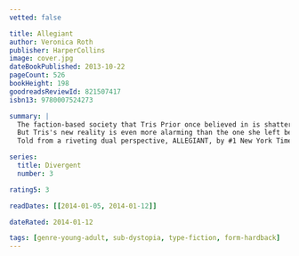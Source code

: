 ```yaml
---
vetted: false

title: Allegiant
author: Veronica Roth
publisher: HarperCollins
image: cover.jpg
dateBookPublished: 2013-10-22
pageCount: 526
bookHeight: 198
goodreadsReviewId: 821507417
isbn13: 9780007524273

summary: |
  The faction-based society that Tris Prior once believed in is shattered - fractured by violence and power struggles and scarred by loss and betrayal. So when offered a chance to explore the world past the limits she's known, Tris is ready. Perhaps beyond the fence, she and Tobias will find a simple new life together, free from complicated lies, tangled loyalties, and painful memories.
  But Tris's new reality is even more alarming than the one she left behind. Old discoveries are quickly rendered meaningliess. Explosive new truths change the hearts of those she loves. And once again, Tris must battle to comprehend to complexities of human nature - and of herself - while facing impossible choices about courage, allegiance, sacrifice, and love.
  Told from a riveting dual perspective, ALLEGIANT, by #1 New York Times best-selling author Veronica Roth, brings the DIVERGENT series to a powerful conclusion while revealing the secrets of the dystopian world that has captivated millions of readers in DIVERGENT and INSURGENT.

series:
  title: Divergent
  number: 3

rating5: 3

readDates: [[2014-01-05, 2014-01-12]]

dateRated: 2014-01-12

tags: [genre-young-adult, sub-dystopia, type-fiction, form-hardback]
---
```


